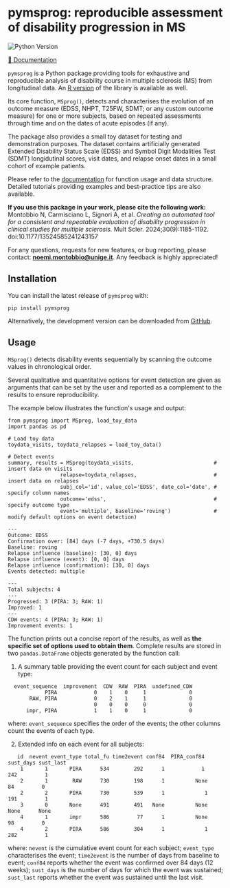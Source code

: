 
# pymsprog: reproducible assessment of disability progression in MS

![Python Version](https://img.shields.io/badge/python-3.9%2B-blue.svg)

[📖 Documentation](https://pymsprog.readthedocs.io)

`pymsprog` is a Python package providing tools for exhaustive and reproducible
analysis of disability course in multiple sclerosis (MS) from longitudinal data. 
An [R version](https://github.com/noemimontobbio/msprog) of the library is available as well.

Its core function, `MSprog()`, detects and characterises the evolution
of an outcome measure (EDSS, NHPT, T25FW, SDMT; or any custom outcome
measure) for one or more subjects, based on repeated assessments through
time and on the dates of acute episodes (if any).

The package also provides a small toy dataset for testing and demonstration purposes.
The dataset contains artificially generated Extended Disability Status Scale (EDSS) and 
Symbol Digit Modalities Test (SDMT) longidutinal scores, visit dates, and relapse onset dates
in a small cohort of example patients.

Please refer to the [documentation](https://pymsprog.readthedocs.io) for function usage and data structure. 
Detailed tutorials providing examples and best-practice tips are also available.

**If you use this package in your work, please cite the following work:**<br />
Montobbio N, Carmisciano L, Signori A, et al. 
*Creating an automated tool for a consistent and repeatable evaluation of disability progression 
in clinical studies for multiple sclerosis.* 
Mult Scler. 2024;30(9):1185-1192. doi:10.1177/13524585241243157

For any questions, requests for new features, or bug reporting, please
contact: **noemi.montobbio@unige.it**. Any feedback is highly
appreciated!

## Installation

You can install the latest release of `pymsprog`  with:
```commandline
pip install pymsprog
```
Alternatively, the development version can be downloaded from 
[GitHub](https://github.com/noemimontobbio/pymsprog).


## Usage

`MSprog()` detects disability events sequentially by scanning the outcome values in chronological order. 

Several qualitative and quantitative options for event detection are given as arguments that 
can be set by the user and reported as a complement to the results to ensure reproducibility. 

The example below illustrates the function's usage and output:

```{python}
from pymsprog import MSprog, load_toy_data
import pandas as pd

# Load toy data
toydata_visits, toydata_relapses = load_toy_data()

# Detect events
summary, results = MSprog(toydata_visits,                          # insert data on visits
                 relapse=toydata_relapses,                         # insert data on relapses
                 subj_col='id', value_col='EDSS', date_col='date', # specify column names 
                 outcome='edss',                                   # specify outcome type
                 event='multiple', baseline='roving')              # modify default options on event detection)

---
Outcome: EDSS
Confirmation over: [84] days (-7 days, +730.5 days)
Baseline: roving
Relapse influence (baseline): [30, 0] days
Relapse influence (event): [0, 0] days
Relapse influence (confirmation): [30, 0] days
Events detected: multiple
        
---
Total subjects: 4
---
Progressed: 3 (PIRA: 3; RAW: 1)
Improved: 1
---
CDW events: 4 (PIRA: 3; RAW: 1)
Improvement events: 1
```


The function prints out a concise report of the results, as well as 
**the specific set of options used to obtain them**. 
Complete results are stored in two `pandas.DataFrame` objects generated by the function call:

1. A summary table providing the event count for each subject and event type:
```
  event_sequence  improvement  CDW  RAW  PIRA  undefined_CDW
            PIRA            0    1    0     1              0
       RAW, PIRA            0    2    1     1              0
                            0    0    0     0              0
      impr, PIRA            1    1    0     1              0
```

where: `event_sequence` specifies the order of the events; 
the other columns count the events of each type.
    
2. Extended info on each event for all subjects:
```
   id  nevent event_type total_fu time2event conf84  PIRA_conf84 sust_days sust_last
    1       1       PIRA      534        292      1            1       242         1
    2       1        RAW      730        198      1          None        84         0
    2       2       PIRA      730        539      1             1       191         1
    3       0       None      491        491   None          None      None      None
    4       1       impr      586         77      1          None        98         0
    4       2       PIRA      586        304      1             1       282         1
```

where: `nevent` is the cumulative event count for each subject; `event_type` characterises the event; 
`time2event` is the number of days from baseline to event; `conf84` reports whether the event was 
confirmed over 84 days (12 weeks); `sust_days` is the number of days for which the event was sustained; 
`sust_last` reports whether the event was sustained until the last visit.

